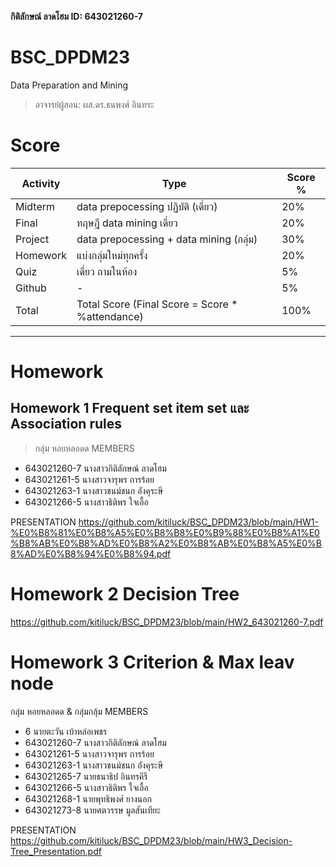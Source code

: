 **กิติลักษณ์ ลาดโฮม ID: 643021260-7**

# BSC_DPDM23
Data Preparation and Mining
> อาจารย์ผู้สอน: ผส.ดร.ธนพงศ์ อินทระ

# Score
Activity | Type | Score %
|--------|------|--------|
| Midterm | data prepocessing ปฏิบัติ (เดี่ยว) | 20% |
| Final | ทฤษฎี data mining เดี่ยว | 20% |
| Project | data prepocessing + data mining (กลุ่ม) | 30% |
| Homework | แบ่งกลุ่มใหม่ทุกครั้ง | 20% |
| Quiz | เดี่ยว ถามในห้อง | 5% |
| Github | - | 5% |
| Total | Total Score (Final Score = Score * %attendance) | 100% |

**********
# Homework
## Homework 1 Frequent set item set และ Association rules

>กลุ่ม หอยหลอดด 
>MEMBERS 
- 643021260-7 นางสาวกิติลักษณ์ ลาดโฮม
- 643021261-5 นางสาวจารุพร การร้อย
- 643021263-1 นางสาวชนม์ชนก อังคุระษี
- 643021266-5 นางสาวธิติพร ใจเอื้อ

PRESENTATION
https://github.com/kitiluck/BSC_DPDM23/blob/main/HW1-%E0%B8%81%E0%B8%A5%E0%B8%B8%E0%B9%88%E0%B8%A1%E0%B8%AB%E0%B8%AD%E0%B8%A2%E0%B8%AB%E0%B8%A5%E0%B8%AD%E0%B8%94%E0%B8%94.pdf

# Homework 2 Decision Tree
https://github.com/kitiluck/BSC_DPDM23/blob/main/HW2_643021260-7.pdf

# Homework 3 Criterion & Max leav node
กลุ่ม หอยหลอดด & กลุ่มกลุ้ม MEMBERS
- 6 นายตะวัน เบ้าหล่อเพชร
- 643021260-7 นางสาวกิติลักษณ์ ลาดโฮม
- 643021261-5 นางสาวจารุพร การร้อย
- 643021263-1 นางสาวชนม์ชนก อังคุระษี
- 643021265-7 นายธนาธิป อินทรคีรี
- 643021266-5 นางสาวธิติพร ใจเอื้อ
- 643021268-1 นายพุทธิพงศ์ ยางนอก
- 643021273-8 นายศตวรรษ มูลสันเทียะ

PRESENTATION
https://github.com/kitiluck/BSC_DPDM23/blob/main/HW3_Decision-Tree_Presentation.pdf
